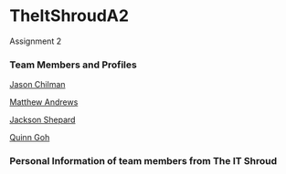 # TheItShroudA2
Assignment 2
<h3>Team Members and Profiles</h3>

<a href="https://jchilman74.github.io/Assignment-1/">Jason Chilman</a>

<a href="https://mattchu90.github.io/Matthew-Andrews-Assignment-One/">Matthew Andrews</a>

<a href="https://sheperoni.github.io/Assessment1/">Jackson Shepard</a>

<a href="https://qgoh0809.github.io/s3724287.github.io/">Quinn Goh</a>

<h3>Personal Information of team members from The IT Shroud</h3>

